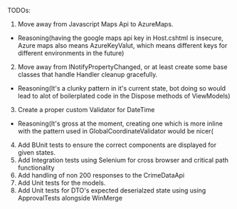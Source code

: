 TODOs:
1) Move away from Javascript Maps Api to AzureMaps.
-   Reasoning(having the google maps api key in Host.cshtml is insecure, Azure maps also means AzureKeyValut, which means different keys for different environments in the future)

2) Move away from INotifyPropertyChanged, or at least create some base classes that handle Handler cleanup gracefully. 
-   Reasoning(It's a clunky pattern in it's current state, bot doing so would lead to alot of boilerplated code in the Dispose methods of ViewModels)

3) Create a proper custom Validator for DateTime
-   Reasoning(It's gross at the moment, creating one which is more inline with the pattern used in GlobalCoordinateValidator would be nicer(

4) Add BUnit tests to ensure the correct components are displayed for given states.
5) Add Integration tests using Selenium for cross browser and critical path functionality
6) Add handling of non 200 responses to the CrimeDataApi
7) Add Unit tests for the models.
8) Add Unit tests for DTO's expected deserialzed state using  using ApprovalTests alongside WinMerge
